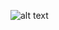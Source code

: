 ![alt text](https://github.com/dhopz/news-summary-challenge/blob/master/images/summary.png?raw=true)